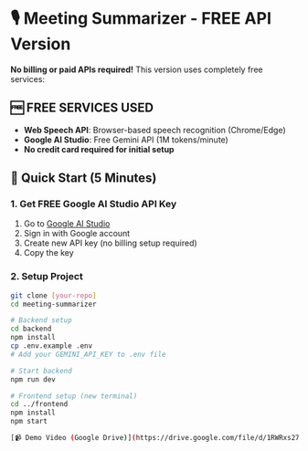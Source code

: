# 🎙️ Meeting Summarizer - FREE API Version

**No billing or paid APIs required!** This version uses completely free services:

## 🆓 FREE SERVICES USED
- **Web Speech API**: Browser-based speech recognition (Chrome/Edge)
- **Google AI Studio**: Free Gemini API (1M tokens/minute)
- **No credit card required for initial setup**

## 🚀 Quick Start (5 Minutes)

### 1. Get FREE Google AI Studio API Key
1. Go to [Google AI Studio](https://aistudio.google.com/)
2. Sign in with Google account
3. Create new API key (no billing setup required)
4. Copy the key

### 2. Setup Project
```bash
git clone [your-repo]
cd meeting-summarizer

# Backend setup
cd backend
npm install
cp .env.example .env
# Add your GEMINI_API_KEY to .env file

# Start backend
npm run dev

# Frontend setup (new terminal)
cd ../frontend  
npm install
npm start

[📹 Demo Video (Google Drive)](https://drive.google.com/file/d/1RWRxs27tKTiEHRk8e1kBf3zF7VOGbrFD/view?usp=sharing)
